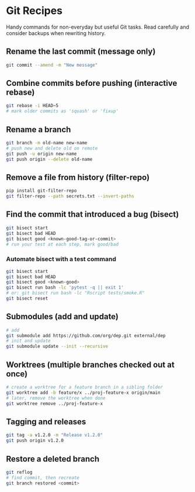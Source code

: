 # Git Recipes

Handy commands for non-everyday but useful Git tasks. Read carefully and consider backups when rewriting history.

## Rename the last commit (message only)
```bash
git commit --amend -m "New message"
```

## Combine commits before pushing (interactive rebase)
```bash
git rebase -i HEAD~5
# mark older commits as 'squash' or 'fixup'
```

## Rename a branch
```bash
git branch -m old-name new-name
# push new and delete old on remote
git push -u origin new-name
git push origin --delete old-name
```

## Remove a file from history (filter-repo)
```bash
pip install git-filter-repo
git filter-repo --path secrets.txt --invert-paths
```

## Find the commit that introduced a bug (bisect)
```bash
git bisect start
git bisect bad HEAD
git bisect good <known-good-tag-or-commit>
# run your test at each step, mark good/bad
```

### Automate bisect with a test command
```bash
git bisect start
git bisect bad HEAD
git bisect good <known-good>
git bisect run bash -lc 'pytest -q || exit 1'
# or: git bisect run bash -lc "Rscript tests/smoke.R"
git bisect reset
```

## Submodules (add and update)
```bash
# add
git submodule add https://github.com/org/dep.git external/dep
# init and update
git submodule update --init --recursive
```

## Worktrees (multiple branches checked out at once)
```bash
# create a worktree for a feature branch in a sibling folder
git worktree add -b feature/x ../proj-feature-x origin/main
# later, remove the worktree when done
git worktree remove ../proj-feature-x
```

## Tagging and releases
```bash
git tag -a v1.2.0 -m "Release v1.2.0"
git push origin v1.2.0
```

## Restore a deleted branch
```bash
git reflog
# find commit, then recreate
git branch restored <commit>
```
